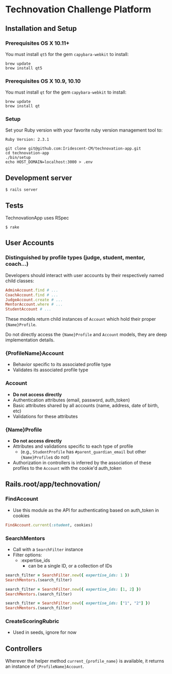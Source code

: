 # Technovation Challenge Platform

## Installation and Setup

### Prerequisites OS X 10.11+

You must install `qt5` for the gem `capybara-webkit` to install:

```
brew update
brew install qt5
```

### Prerequisites OS X 10.9, 10.10

You must install `qt` for the gem `capybara-webkit` to install:

```
brew update
brew install qt
```

### Setup

Set your Ruby version with your favorite ruby version management tool to:

`Ruby Version: 2.3.1`

```
git clone git@github.com:Iridescent-CM/technovation-app.git
cd technovation-app
./bin/setup
echo HOST_DOMAIN=localhost:3000 > .env
```

## Development server

```
$ rails server
```

## Tests

TechnovationApp uses RSpec

```
$ rake
```

## User Accounts

### Distinguished by profile types (judge, student, mentor, coach...)

Developers should interact with user accounts by their respectively named child classes:

```ruby
AdminAccount.find # ...
CoachAccount.find # ...
JudgeAccount.create # ...
MentorAccount.where # ...
StudentAccount # ...
```

These models return child instances of `Account` which hold their proper `{Name}Profile`.

Do not directly access the `{Name}Profile` and `Account` models, they are deep implementation details.

### {ProfileName}Account

* Behavior specific to its associated profile type
* Validates its associated profile type

### Account

* **Do not access directly**
* Authentication attributes (email, password, auth_token)
* Basic attributes shared by all accounts (name, address, date of birth, etc)
* Validations for these attributes

### {Name}Profile

* **Do not access directly**
* Attributes and validations specific to each type of profile
  * (e.g., `StudentProfile` has `#parent_guardian_email` but other `{Name}Profile`s do not)
* Authorization in controllers is inferred by the association of these profiles to the `Account` with the cookie'd auth_token

## Rails.root/app/technovation/

### FindAccount

* Use this module as the API for authenticating based on auth_token in cookies

```ruby
FindAccount.current(:student, cookies)
```

### SearchMentors

* Call with a `SearchFilter` instance
* Filter options:
  * :expertise_ids
    * can be a single ID, or a collection of IDs

```ruby
search_filter = SearchFilter.new({ expertise_ids: 1 })
SearchMentors.(search_filter)

search_filter = SearchFilter.new({ expertise_ids: [1, 2] })
SearchMentors.(search_filter)

search_filter = SearchFilter.new({ expertise_ids: ["1", "2"] })
SearchMentors.(search_filter)
```

### CreateScoringRubric

* Used in seeds, ignore for now

## Controllers

Wherever the helper method `current_{profile_name}` is available, it returns an instance of `{ProfileName}Account`.

